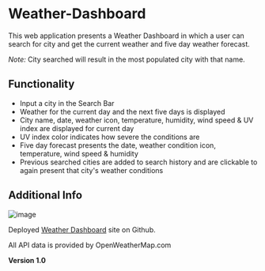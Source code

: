 # Weather-Dashboard

This web application presents a Weather Dashboard in which a user can search for city and get the current weather and five day weather forecast.

*Note:* City searched will result in the most populated city with that name.

## Functionality

* Input a city in the Search Bar
* Weather for the current day and the next five days is displayed
* City name, date, weather icon, temperature, humidity, wind speed & UV index are displayed for current day
* UV index color indicates how severe the conditions are
* Five day forecast presents the date, weather condition icon, temperature, wind speed & humidity
* Previous searched cities are added to search history and are clickable to again present that city's weather conditions

## Additional Info

![image]()

Deployed [Weather Dashboard](https://gaitherdb.github.io/Work-Day-Scheduler/) site on Github.

All API data is provided by OpenWeatherMap.com 

**Version 1.0**